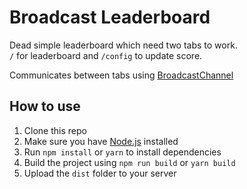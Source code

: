 # Broadcast Leaderboard

Dead simple leaderboard which need two tabs to work.  
`/` for leaderboard and `/config` to update score.

Communicates between tabs using [BroadcastChannel](https://developer.mozilla.org/en-US/docs/Web/API/Broadcast_Channel_API)

## How to use

1. Clone this repo
2. Make sure you have [Node.js](https://nodejs.org/en/) installed
3. Run `npm install` or `yarn` to install dependencies
4. Build the project using `npm run build` or `yarn build`
5. Upload the `dist` folder to your server
